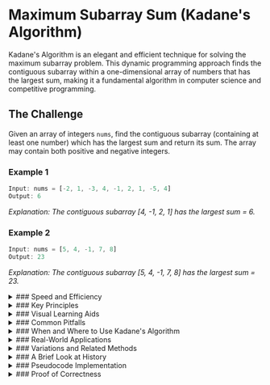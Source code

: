 # Maximum Subarray Sum (Kadane's Algorithm)

Kadane's Algorithm is an elegant and efficient technique for solving the maximum subarray problem. This dynamic programming approach finds the contiguous subarray within a one-dimensional array of numbers that has the largest sum, making it a fundamental algorithm in computer science and competitive programming.

## The Challenge

Given an array of integers `nums`, find the contiguous subarray (containing at least one number) which has the largest sum and return its sum. The array may contain both positive and negative integers.

### Example 1

```js
Input: nums = [-2, 1, -3, 4, -1, 2, 1, -5, 4]
Output: 6
```

_Explanation: The contiguous subarray [4, -1, 2, 1] has the largest sum = 6._

### Example 2

```js
Input: nums = [5, 4, -1, 7, 8]
Output: 23
```

_Explanation: The contiguous subarray [5, 4, -1, 7, 8] has the largest sum = 23._

<details>
<summary>
### Speed and Efficiency
</summary>

Kadane's Algorithm is remarkably efficient:

- **Time Complexity**: O(n), where n is the length of the array. The algorithm makes a single pass through the array.
- **Space Complexity**: O(1), as it only uses a constant amount of extra space regardless of input size.

This efficiency makes it significantly faster than the naive O(n³) or even the improved O(n²) approaches for the same problem.
</details>
<details>
<summary>
### Key Principles
</summary>

Kadane's Algorithm is built on these fundamental concepts:

- **Dynamic Programming**: It uses previously computed results to make decisions about the current element.

- **Local vs. Global Maximum**: The algorithm tracks both the maximum sum ending at the current position (local) and the maximum sum found so far (global).

- **Subproblem Optimization**: At each step, it decides whether to start a new subarray or extend the existing one based on which yields a higher sum.

- **Greedy Choice**: For each element, it makes the locally optimal choice that leads to the globally optimal solution.
</details>
<details>
<summary>
### Visual Learning Aids
</summary>

For those who benefit from visual explanations, consider checking out these resources for interactive and animated guides:

- [Kadane's Algorithm Explanation with Animation](https://www.youtube.com/watch?v=W-LHVqKkCOY) - Visual walkthrough of the algorithm
- [Kadane's Algorithm - Maximum Subarray (Dynamic Programming)](https://www.youtube.com/watch?v=tmakGVOGV3A) - Detailed explanation with examples
- [Youcademy's Interactive Tutorial on Kadane's Algorithm](https://youcademy.org/kadanes-maximum-subarray-sum-algorithm/) - Interactive learning platform
- [TakeUForward's Kadane's Algorithm Tutorial](https://takeuforward.org/data-structure/kadanes-algorithm-maximum-subarray-sum-in-an-array/) - Step-by-step guide with examples

</details>
<details>
<summary>
### Common Pitfalls
</summary>

When implementing or using Kadane's Algorithm, be mindful of these common challenges:

- **All Negative Elements**: Forgetting to handle the case where all array elements are negative (the maximum subarray would be the single largest element).

- **Empty Subarrays**: Some problem variants allow empty subarrays (with sum 0), while others require at least one element.

- **Initialization Issues**: Incorrectly initializing the maximum sum variables can lead to wrong results.

- **Tracking Subarray Indices**: Not keeping track of the start and end indices of the maximum subarray when needed.
</details>
<details>
<summary>
### When and Where to Use Kadane's Algorithm
</summary>

Kadane's Algorithm is ideal in scenarios such as:

- Finding maximum profit in stock trading (with a single buy and sell).

- Signal processing to identify the strongest segment of a signal.

- Image processing for finding the brightest or darkest region in a 1D scan.

- Any problem requiring the maximum sum contiguous subarray.

However, it may not be the best choice for:

- 2D maximum subarray problems (though it can be adapted).

- Problems requiring non-contiguous selections.

- Situations where the original array order cannot be maintained.
</details>
<details>
<summary>
### Real-World Applications
</summary>

Kadane's Algorithm has practical applications in various fields:

- **Financial Analysis**: Identifying periods of maximum growth or decline in stock prices.

- **Genomics**: Finding regions of DNA with specific properties.

- **Computer Vision**: Detecting regions of interest in 1D image scans.

- **Time Series Analysis**: Identifying trends in temporal data.

- **Resource Allocation**: Optimizing resource distribution over contiguous time periods.
</details>
<details>
<summary>
### Variations and Related Methods
</summary>

Several variations and extensions of Kadane's Algorithm exist:

- **Circular Maximum Subarray**: Finding the maximum subarray sum in a circular array.

- **Maximum Subarray Product**: Finding the contiguous subarray with the largest product.

- **2D Kadane's Algorithm**: Extension to find the maximum sum submatrix in a 2D array.

- **Maximum Sum with K Elements**: Finding the maximum sum subarray with exactly K elements.
</details>
<details>
<summary>
### A Brief Look at History
</summary>

Kadane's Algorithm was developed by Joseph Born Kadane, a statistician at Carnegie Mellon University. The algorithm emerged as a solution to the maximum subarray problem, which was first posed in the 1970s. Despite its simplicity, it represents a significant breakthrough in applying dynamic programming principles to solve a common computational problem efficiently. The algorithm has since become a standard technique taught in computer science curricula and used in competitive programming.
</details>
<details>
<summary>
### Pseudocode Implementation
</summary>

```
function kadaneMaxSubarraySum(array):
    // Initialize variables to track maximum sums
    max_so_far = array[^0]
    max_ending_here = array[^0]
    
    // Iterate through the array starting from the second element
    for i from 1 to length(array) - 1:
        // Either extend the existing subarray or start a new one
        max_ending_here = max(array[i], max_ending_here + array[i])
        
        // Update the global maximum if needed
        max_so_far = max(max_so_far, max_ending_here)
    
    // Return the maximum subarray sum
    return max_so_far
```
</details>
<details>
<summary>
### Proof of Correctness
</summary>

The correctness of Kadane's Algorithm can be proven through these logical steps:

1. **Inductive Base**: For a single-element array, the maximum subarray is the element itself, which the algorithm correctly identifies.

2. **Inductive Step**: Assume the algorithm correctly finds the maximum subarray sum for all arrays of length k. For an array of length k+1:
   - The maximum subarray either includes the (k+1)th element or it doesn't
   - If it doesn't, the solution is the same as for the k-length array (handled by max_so_far)
   - If it does, the maximum must be the best subarray ending at position k+1 (handled by max_ending_here)

3. **Optimal Substructure**: The maximum subarray ending at position i is either:
   - The element at position i alone, or
   - The element at position i plus the maximum subarray ending at position i-1
   
   This is correctly captured by the recurrence relation:
   max_ending_here = max(array[i], max_ending_here + array[i])

4. **Global Optimality**: By tracking the maximum of all local maxima (max_so_far), the algorithm guarantees finding the global maximum subarray sum.

5. **Termination**: The algorithm processes each array element exactly once and terminates after examining all elements.

This proof demonstrates that Kadane's Algorithm will always find the maximum subarray sum in a given array, regardless of the distribution of positive and negative values.
</details>